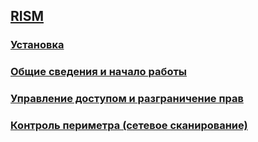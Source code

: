 ## [RISM](https://github.com/atilla777/rism)
### [Установка](./install/index.md)
### [Общие сведения и начало работы](./basic/index.md)
### [Управление доступом и разграничение прав](./rights/index.md)
### [Контроль периметра (сетевое сканирование)](./scan/index.md)
